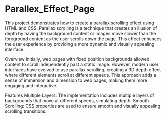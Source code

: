 # Parallex_Effect_Page
This project demonstrates how to create a parallax scrolling effect using HTML and CSS. Parallax scrolling is a technique that creates an illusion of depth by having the background content or images move slower than the foreground content as the user scrolls down the page. This effect enhances the user experience by providing a more dynamic and visually appealing interface.

Overview
Initially, web pages with fixed position backgrounds allowed content to scroll independently past a static image. However, modern user interfaces have evolved to use parallax scrolling, creating a 3D depth effect where different elements scroll at different speeds. This approach adds a sense of immersion and dimension to web pages, making them more engaging and interactive.

Features
Multiple Layers: The implementation includes multiple layers of backgrounds that move at different speeds, simulating depth.
Smooth Scrolling: CSS properties are used to ensure smooth and visually appealing scrolling transitions.
